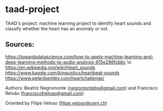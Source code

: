 # taad-project
TAAD's project: machine learning project to identify heart sounds and classify whether the heart has an anomaly or not.

## Sources: 
https://towardsdatascience.com/how-to-apply-machine-learning-and-deep-learning-methods-to-audio-analysis-615e286fcbbc \n
https://en.wikipedia.org/wiki/Heart_sounds
https://www.kaggle.com/kinguistics/heartbeat-sounds
https://www.peterjbentley.com/heartchallenge/

Authors: 
Beatriz Negromonte (negromontebs@gmail.com) and
Francisco Relvão (franciscofrelvao@gmail.com)

Oriented by Filipe Veloso (filipe.veloso@cern.ch)
